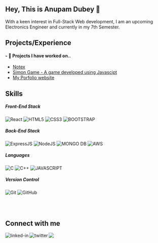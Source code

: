 ## Hey, This is Anupam Dubey  👋
With a keen interest in Full-Stack Web development, I am an upcoming Electronics Engineer and currently in my 7th Semester.

## Projects/Experience

#### - 🔭 Projects I have worked on..

  - [Notex](https://notexcd.netlify.app/)
  - [Simon Game - A game developed using Javascipt](https://anupamdubey8823.github.io/Simon-Game/) 
  - [My Porfolio website](https://anupamdubey8823.github.io/Portfolio/)
 
## Skills

##### Front-End Stack
![React](https://img.shields.io/badge/react%20-%2320232a.svg?&style=for-the-badge&logo=react&logoColor=%2361DAFB)
![HTML5](https://img.shields.io/badge/-HTML5-E34F26?style=for-the-badge&logo=html5&logoColor=white)
![CSS3](https://img.shields.io/badge/-CSS3-1572B6?style=for-the-badge&logo=css3)
![BOOTSTRAP](https://img.shields.io/badge/-Bootstrap-7952B3?style=for-the-badge&logo=bootstrap&logoColor=white)

##### Back-End Stack
![ExpressJS](https://img.shields.io/badge/Express.js-404D59?style=for-the-badge)
![NodeJS](https://img.shields.io/badge/node.js%20-%2343853D.svg?&style=for-the-badge&logo=node.js&logoColor=white)
![MONGO DB](https://img.shields.io/badge/MongoDB-4EA94B?style=for-the-badge&logo=mongodb&logoColor=white)
![AWS](https://img.shields.io/badge/Amazon%20AWS-%23232F3E?logo=amazon-aws&logoColor=white&style=for-the-badge)

##### Languages
![C](https://img.shields.io/badge/C-00599C?style=for-the-badge&logo=c&logoColor=white)
![C++](https://img.shields.io/badge/C++-00599C?style=for-the-badge&logo=c)
![JAVASCRIPT](https://img.shields.io/badge/JavaScript-F7DF1E?style=for-the-badge&logo=javascript&logoColor=black)

##### Version Control
![Git](https://img.shields.io/badge/-Git-F05032?style=for-the-badge&logo=git&logoColor=white)
![GitHub](https://img.shields.io/badge/-GitHub-181717?style=for-the-badge&logo=github)

<br>
<br>

## Connect with me

[<img align="left" alt="linked-in" src="https://img.shields.io/badge/linkedin-%230077B5.svg?&style=for-the-badge&logo=linkedin&logoColor=white" />](https://www.linkedin.com/in/anupam-dubey)
[<img align="left" alt="twitter" src="https://img.shields.io/badge/twitter-%231DA1F2.svg?&style=for-the-badge&logo=twitter&logoColor=white" />](https://twitter.com/AnupamD52806958)
[<img src ="https://img.shields.io/badge/Email-Here-%23E4405F.svg?&style=for-the-badge&logo=&logoColor=white%22">](mailto:anupamdubey798@gmail.com)
<br>
<br>

<!--
**anupamdubey8823/anupamdubey8823** is a ✨ _special_ ✨ repository because its `README.md` (this file) appears on your GitHub profile.


